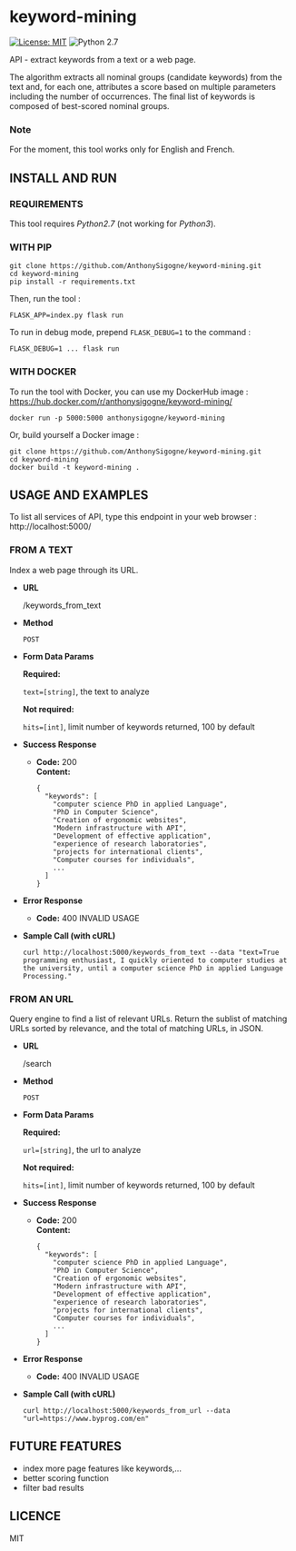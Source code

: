# keyword-mining
[![License: MIT](https://img.shields.io/badge/License-MIT-yellow.svg)](https://opensource.org/licenses/MIT) ![Python 2.7](https://img.shields.io/badge/python-3.5-blue.svg)

API - extract keywords from a text or a web page.

The algorithm extracts all nominal groups (candidate keywords) from the text and, for each one, attributes a score based on multiple parameters including the number of occurrences.
The final list of keywords is composed of best-scored nominal groups.

### Note
For the moment, this tool works only for English and French.

## INSTALL AND RUN

### REQUIREMENTS
This tool requires *Python2.7* (not working for *Python3*).

### WITH PIP
```
git clone https://github.com/AnthonySigogne/keyword-mining.git
cd keyword-mining
pip install -r requirements.txt
```

Then, run the tool :
```
FLASK_APP=index.py flask run
```

To run in debug mode, prepend `FLASK_DEBUG=1` to the command :
```
FLASK_DEBUG=1 ... flask run
```

### WITH DOCKER
To run the tool with Docker, you can use my DockerHub image :
https://hub.docker.com/r/anthonysigogne/keyword-mining/
```
docker run -p 5000:5000 anthonysigogne/keyword-mining
```

Or, build yourself a Docker image :
```
git clone https://github.com/AnthonySigogne/keyword-mining.git
cd keyword-mining
docker build -t keyword-mining .
```

## USAGE AND EXAMPLES
To list all services of API, type this endpoint in your web browser : http://localhost:5000/

### FROM A TEXT
Index a web page through its URL.

* **URL**

  /keywords_from_text

* **Method**

  `POST`

* **Form Data Params**

  **Required:**

  `text=[string]`, the text to analyze  

  **Not required:**

  `hits=[int]`, limit number of keywords returned, 100 by default

* **Success Response**

  * **Code:** 200 <br />
    **Content:**
    ```
    {
      "keywords": [
        "computer science PhD in applied Language",
        "PhD in Computer Science",
        "Creation of ergonomic websites",
        "Modern infrastructure with API",
        "Development of effective application",
        "experience of research laboratories",
        "projects for international clients",
        "Computer courses for individuals",
        ...
      ]
    }
    ```

* **Error Response**

  * **Code:** 400 INVALID USAGE <br />


* **Sample Call (with cURL)**

  ```
  curl http://localhost:5000/keywords_from_text --data "text=True programming enthusiast, I quickly oriented to computer studies at the university, until a computer science PhD in applied Language Processing."
  ```

### FROM AN URL
Query engine to find a list of relevant URLs.
Return the sublist of matching URLs sorted by relevance, and the total of matching URLs, in JSON.

* **URL**

  /search

* **Method**

  `POST`

* **Form Data Params**

  **Required:**

  `url=[string]`, the url to analyze  

  **Not required:**

  `hits=[int]`, limit number of keywords returned, 100 by default

* **Success Response**

  * **Code:** 200 <br />
    **Content:**
    ```
    {
      "keywords": [
        "computer science PhD in applied Language",
        "PhD in Computer Science",
        "Creation of ergonomic websites",
        "Modern infrastructure with API",
        "Development of effective application",
        "experience of research laboratories",
        "projects for international clients",
        "Computer courses for individuals",
        ...
      ]
    }
    ```

* **Error Response**

  * **Code:** 400 INVALID USAGE <br />


* **Sample Call (with cURL)**

  ```
  curl http://localhost:5000/keywords_from_url --data "url=https://www.byprog.com/en"
  ```  


## FUTURE FEATURES
* index more page features like keywords,...
* better scoring function
* filter bad results

## LICENCE
MIT

